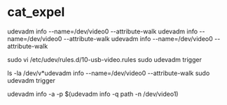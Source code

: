 # cat_expel

udevadm info --name=/dev/video0 --attribute-walk
udevadm info --name=/dev/video0 --attribute-walk
udevadm info --name=/dev/video0 --attribute-walk

sudo vi /etc/udev/rules.d/10-usb-video.rules
sudo udevadm trigger

ls -la /dev/v*udevadm info --name=/dev/video0 --attribute-walk
sudo udevadm trigger

 udevadm info -a -p  $(udevadm info -q path -n /dev/video1)


 